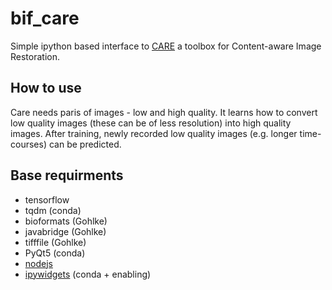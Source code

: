 # bif_care
Simple ipython based interface to [CARE](http://csbdeep.bioimagecomputing.com/) a toolbox for Content-aware Image Restoration.
## How to use
Care needs paris of images - low and high quality. It learns how to convert low quality images (these can be of less resolution) into high quality images. After training, newly recorded low quality images (e.g. longer time-courses) can be predicted.

## Base requirments
* tensorflow
* tqdm (conda)
* bioformats (Gohlke)
* javabridge (Gohlke)
* tifffile (Gohlke) 
* PyQt5 (conda)
* [nodejs](https://nodejs.org/en/)
* [ipywidgets](https://ipywidgets.readthedocs.io/en/stable/user_install.html) (conda + enabling)


